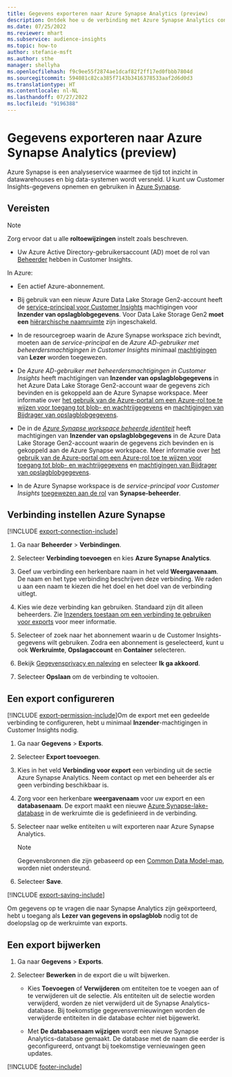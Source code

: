 ```yaml
---
title: Gegevens exporteren naar Azure Synapse Analytics (preview)
description: Ontdek hoe u de verbinding met Azure Synapse Analytics configureert.
ms.date: 07/25/2022
ms.reviewer: mhart
ms.subservice: audience-insights
ms.topic: how-to
author: stefanie-msft
ms.author: sthe
manager: shellyha
ms.openlocfilehash: f9c9ee55f2874ae1dcaf82f2ff17ed0fbbb7804d
ms.sourcegitcommit: 594081c82ca385f7143b3416378533aaf2d6d0d3
ms.translationtype: HT
ms.contentlocale: nl-NL
ms.lasthandoff: 07/27/2022
ms.locfileid: "9196388"
---
```

# <a name="export-data-to-azure-synapse-analytics-preview"></a>Gegevens exporteren naar Azure Synapse Analytics (preview)

Azure Synapse is een analyseservice waarmee de tijd tot inzicht in datawarehouses en big data-systemen wordt versneld. U kunt uw Customer Insights-gegevens opnemen en gebruiken in [Azure Synapse](/azure/synapse-analytics/overview-what-is).

## <a name="prerequisites"></a>Vereisten

> [!NOTE]
> Zorg ervoor dat u alle **roltoewijzingen** instelt zoals beschreven.

- Uw Azure Active Directory-gebruikersaccount (AD) moet de rol van [Beheerder](permissions.md#assign-roles-and-permissions) hebben in Customer Insights.

In Azure:

- Een actief Azure-abonnement.

- Bij gebruik van een nieuw Azure Data Lake Storage Gen2-account heeft de [service-principal voor Customer Insights](connect-service-principal.md) machtigingen voor **Inzender van opslagblobgegevens**. Voor Data Lake Storage Gen2 **moet een** [hiërarchische naamruimte](/azure/storage/blobs/data-lake-storage-namespace) zijn ingeschakeld.

- In de resourcegroep waarin de Azure Synapse workspace zich bevindt, moeten aan de *service-principal* en de *Azure AD-gebruiker met beheerdersmachtigingen in Customer Insights* minimaal [machtigingen](/azure/role-based-access-control/role-assignments-portal) van **Lezer** worden toegewezen.

- De *Azure AD-gebruiker met beheerdersmachtigingen in Customer Insights* heeft machtigingen van **Inzender van opslagblobgegevens** in het Azure Data Lake Storage Gen2-account waar de gegevens zich bevinden en is gekoppeld aan de Azure Synapse workspace. Meer informatie over [het gebruik van de Azure-portal om een Azure-rol toe te wijzen voor toegang tot blob- en wachtrijgegevens](/azure/storage/common/storage-auth-aad-rbac-portal) en [machtigingen van Bijdrager van opslagblobgegevens](/azure/role-based-access-control/built-in-roles#storage-blob-data-contributor).

- De in de *[Azure Synapse workspace beheerde identiteit](/azure/synapse-analytics/security/synapse-workspace-managed-identity)* heeft machtigingen van **Inzender van opslagblobgegevens** in de Azure Data Lake Storage Gen2-account waarin de gegevens zich bevinden en is gekoppeld aan de Azure Synapse workspace. Meer informatie over [het gebruik van de Azure-portal om een Azure-rol toe te wijzen voor toegang tot blob- en wachtrijgegevens](/azure/storage/common/storage-auth-aad-rbac-portal) en [machtigingen van Bijdrager van opslagblobgegevens](/azure/role-based-access-control/built-in-roles#storage-blob-data-contributor).

- In de Azure Synapse workspace is de *service-principal voor Customer Insights* [toegewezen aan de rol](/azure/synapse-analytics/security/how-to-set-up-access-control) van **Synapse-beheerder**.

## <a name="set-up-connection-to-azure-synapse"></a>Verbinding instellen Azure Synapse

[!INCLUDE [export-connection-include](includes/export-connection-admn.md)]

1. Ga naar **Beheerder** > **Verbindingen**.

1. Selecteer **Verbinding toevoegen** en kies **Azure Synapse Analytics**.

1. Geef uw verbinding een herkenbare naam in het veld **Weergavenaam**. De naam en het type verbinding beschrijven deze verbinding. We raden u aan een naam te kiezen die het doel en het doel van de verbinding uitlegt.

1. Kies wie deze verbinding kan gebruiken. Standaard zijn dit alleen beheerders. Zie [Inzenders toestaan om een verbinding te gebruiken voor exports](connections.md#allow-contributors-to-use-a-connection-for-exports) voor meer informatie.

1. Selecteer of zoek naar het abonnement waarin u de Customer Insights-gegevens wilt gebruiken. Zodra een abonnement is geselecteerd, kunt u ook **Werkruimte**, **Opslagaccount** en **Container** selecteren.

1. Bekijk [Gegevensprivacy en naleving](connections.md#data-privacy-and-compliance) en selecteer **Ik ga akkoord**.

1. Selecteer **Opslaan** om de verbinding te voltooien.

## <a name="configure-an-export"></a>Een export configureren

[!INCLUDE [export-permission-include](includes/export-permission.md)]Om de export met een gedeelde verbinding te configureren, hebt u minimaal **Inzender**-machtigingen in Customer Insights nodig.

1. Ga naar **Gegevens** > **Exports**.

1. Selecteer **Export toevoegen**.

1. Kies in het veld **Verbinding voor export** een verbinding uit de sectie Azure Synapse Analytics. Neem contact op met een beheerder als er geen verbinding beschikbaar is.

1. Zorg voor een herkenbare **weergavenaam** voor uw export en een **databasenaam**. De export maakt een nieuwe [Azure Synapse-lake-database](/azure/synapse-analytics/database-designer/concepts-lake-database) in de werkruimte die is gedefinieerd in de verbinding.

1. Selecteer naar welke entiteiten u wilt exporteren naar Azure Synapse Analytics.
   > [!NOTE]
   > Gegevensbronnen die zijn gebaseerd op een [Common Data Model-map](connect-common-data-model.md), worden niet ondersteund.

1. Selecteer **Save**.

[!INCLUDE [export-saving-include](includes/export-saving.md)]

Om gegevens op te vragen die naar Synapse Analytics zijn geëxporteerd, hebt u toegang als **Lezer van gegevens in opslagblob** nodig tot de doelopslag op de werkruimte van exports.

## <a name="update-an-export"></a>Een export bijwerken

1. Ga naar **Gegevens** > **Exports**.

1. Selecteer **Bewerken** in de export die u wilt bijwerken.

   - Kies **Toevoegen** of **Verwijderen** om entiteiten toe te voegen aan of te verwijderen uit de selectie. Als entiteiten uit de selectie worden verwijderd, worden ze niet verwijderd uit de Synapse Analytics-database. Bij toekomstige gegevensvernieuwingen worden de verwijderde entiteiten in die database echter niet bijgewerkt.

   - Met **De databasenaam wijzigen** wordt een nieuwe Synapse Analytics-database gemaakt. De database met de naam die eerder is geconfigureerd, ontvangt bij toekomstige vernieuwingen geen updates.

[!INCLUDE [footer-include](includes/footer-banner.md)]
